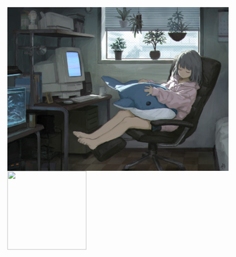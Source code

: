<img align="top" src="images/animebg1.jpg"/>
<img src="https://media.tenor.com/T8pE5uK3nKAAAAAi/aris-dancing-arisu-blue-archive.gif" width="180" height="180" />


